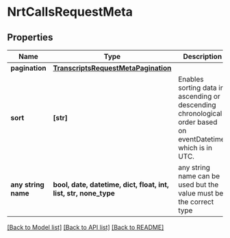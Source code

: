 # NrtCallsRequestMeta


## Properties
Name | Type | Description | Notes
------------ | ------------- | ------------- | -------------
**pagination** | [**TranscriptsRequestMetaPagination**](TranscriptsRequestMetaPagination.md) |  | [optional] 
**sort** | **[str]** | Enables sorting data in ascending or descending chronological order based on eventDatetime, which is in UTC.  | [optional]  if omitted the server will use the default value of ["-eventDatetime"]
**any string name** | **bool, date, datetime, dict, float, int, list, str, none_type** | any string name can be used but the value must be the correct type | [optional]

[[Back to Model list]](../README.md#documentation-for-models) [[Back to API list]](../README.md#documentation-for-api-endpoints) [[Back to README]](../README.md)


